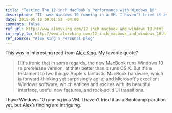 ```yaml
---
title: "Testing The 12-inch MacBook’s Performance with Windows 10"
description: "TI have Windows 10 running in a VM. I haven’t tried it as a Bootcamp partition yet, but Alex’s finding are intriguing."
date: 2015-05-18 00:01:53 -04:00
comments: false
ref_url: http://www.alexvking.com/12_inch_macbook_and_windows_10.html
in_reply_to: http://www.alexvking.com/12_inch_macbook_and_windows_10.html
ref_source: "Alex King’s Personal Blog"
---
```


This was in interesting read from [Alex King](https://twitter.com/Alex_V_King). My favorite quote?

> [I]t's ironic that in some regards, the new MacBook runs Windows 10 (a prerelease version, at that) better than it runs OS X. But it's a testament to two things: Apple's fantastic MacBook hardware, which is forward-thinking yet surprisingly agile; and Microsoft's excellent Windows software, which entices and excites with its beautiful interface, useful new features, and rock-solid UI transitions.

I have Windows 10 running in a VM. I haven’t tried it as a Bootcamp partition yet, but Alex’s finding are intriguing.